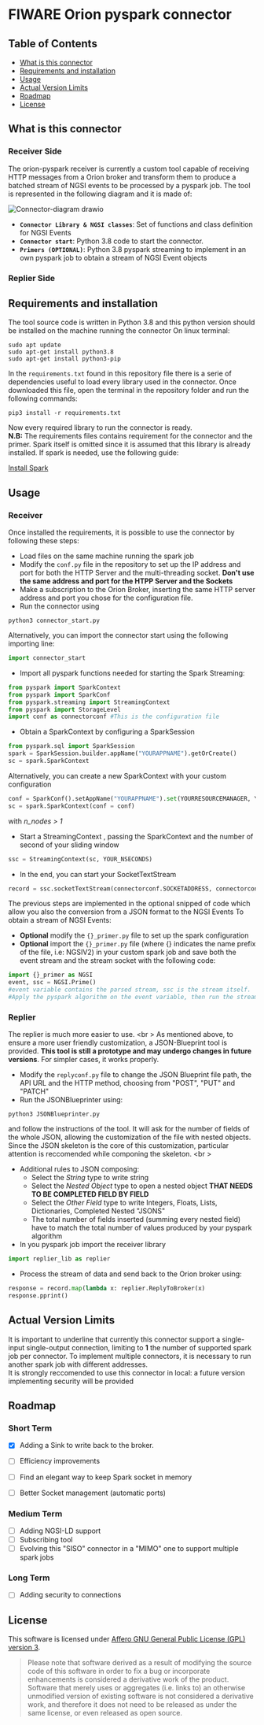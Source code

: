 # FIWARE Orion pyspark connector


## Table of Contents

-   [What is this connector](#what-is-this-connector)
-   [Requirements and installation](#requirements-and-installation)
-   [Usage](#usage)
-   [Actual Version Limits](#actual-version-limits)
-   [Roadmap](#roadmap)
-   [License](#license)


## What is this connector

### Receiver Side

The orion-pyspark receiver is currently a custom tool capable of receiving HTTP messages from a Orion broker and transform them to produce a batched stream of NGSI events to be processed by a pyspark job.
The tool is represented in the following diagram and it is made of:


![Connector-diagram drawio](https://user-images.githubusercontent.com/103200695/162898368-dc378146-4705-42ec-a4d5-98220ece0382.png)


-   **`Connector Library & NGSI classes`**: Set of functions and class definition for NGSI Events
-   **`Connector start`**: Python 3.8 code to start the connector.
-   **`Primers (OPTIONAL)`**: Python 3.8 pyspark streaming to implement in an own pyspark job to obtain a stream of NGSI Event objects


### Replier Side



## Requirements and installation

The tool source code is written in Python 3.8 and this python version should be installed on the machine running the connector
On linux terminal:

```console
sudo apt update
sudo apt-get install python3.8
sudo apt-get install python3-pip
```

In the `requirements.txt` found in this repository file there is a serie of dependencies useful to load every library used in the connector.
Once downloaded this file, open the terminal in the repository folder and run the following commands:

```console
pip3 install -r requirements.txt
```

Now every required library to run the connector is ready. <br />
**N.B:** The requirements files contains requirement for the connector and the primer. Spark itself is omitted since it is assumed that this library is already installed. If spark is needed, use the following guide:

[Install Spark](https://towardsdatascience.com/installing-pyspark-with-java-8-on-ubuntu-18-04-6a9dea915b5b)


## Usage

### Receiver

Once installed the requirements, it is possible to use the connector by following these steps:
- Load files on the same machine running the spark job
- Modify the `conf.py` file in the repository to set up the IP address and port for both the HTTP Server and the multi-threading socket. **Don't use the same address and port for the HTPP Server and the Sockets**
- Make a subscription to the Orion Broker, inserting the same HTTP server address and port you chose for the configuration file.
- Run the connector using 
```console
python3 connector_start.py
```
Alternatively, you can import the connector start using the following importing line:
```python
import connector_start
```

- Import all pyspark functions needed for starting the Spark Streaming:
```python
from pyspark import SparkContext
from pyspark import SparkConf
from pyspark.streaming import StreamingContext
from pyspark import StorageLevel
import conf as connectorconf #This is the configuration file
```
- Obtain a SparkContext by configuring a SparkSession
```python
from pyspark.sql import SparkSession
spark = SparkSession.builder.appName("YOURAPPNAME").getOrCreate()
sc = spark.SparkContext
```
Alternatively, you can create a new SparkContext with your custom configuration
```python
conf = SparkConf().setAppName("YOURAPPNAME").set(YOURRESOURCEMANAGER, YOURMASTERADDRESS[n_nodes])
sc = spark.SparkContext(conf = conf)
```
with *n_nodes > 1*
- Start a StreamingContext , passing the SparkContext and the number of second of your sliding window
```python
ssc = StreamingContext(sc, YOUR_NSECONDS)
```
- In the end, you can start your SocketTextStream
```python
record = ssc.socketTextStream(connectorconf.SOCKETADDRESS, connectorconf.SOCKETPORT, storageLevel=StorageLevel.MEMORY_AND_DISK_2)
```

The previous steps are implemented in the optional snipped of code which allow you also the conversion from a JSON format to the NGSI Events
To obtain a stream of NGSI Events:
- **Optional** modify the `{}_primer.py` file to set up the spark configuration
- **Optional** import the `{}_primer.py` file (where {} indicates the name prefix of the file, i.e: NGSIV2) in your custom spark job and save both the event stream and the stream socket with the following code:

```python
import {}_primer as NGSI
event, ssc = NGSI.Prime()
#event variable contains the parsed stream, ssc is the stream itself. 
#Apply the pyspark algorithm on the event variable, then run the stream using ssc.run()
```

### Replier

The replier is much more easier to use. <br \>
As mentioned above, to ensure a more user friendly customization, a JSON-Blueprint tool is provided. **This tool is still a prototype and may undergo changes in future versions**. For simpler cases, it works properly.
- Modify the `replyconf.py` file to change the JSON Blueprint file path, the API URL and the HTTP method, choosing from "POST", "PUT" and "PATCH"
- Run the JSONBlueprinter using:
```console
python3 JSONBlueprinter.py
```
and follow the instructions of the tool. It will ask for the number of fields of the whole JSON, allowing the customization of the file with nested objects.
Since the JSON skeleton is the core of this customization, particular attention is reccomended while componing the skeleton. <br \>
  - Additional rules to JSON composing:
    - Select the *String* type to write string
    - Select the *Nested Object* type to open a nested object **THAT NEEDS TO BE COMPLETED FIELD BY FIELD**
    - Select the *Other Field* type to write Integers, Floats, Lists, Dictionaries, Completed Nested "JSONS"
    - The total number of fields inserted (summing every nested field) have to match the total number of values produced by your pyspark algorithm
- In you pyspark job import the receiver library
```python
import replier_lib as replier
```
- Process the stream of data and send back to the Orion broker using:
```python
response = record.map(lambda x: replier.ReplyToBroker(x)
response.pprint()
```

## Actual Version Limits

It is important to underline that currently this connector support a single-input single-output connection, limiting to **1** the number of supported spark job per connector. To implement multiple connectors, it is necessary to run another spark job with different addresses.  <br />
It is strongly reccomended to use this connector in local: a future version implementing security will be provided


## Roadmap

### Short Term

- [x] Adding a Sink to write back to the broker.
- [ ] Efficiency improvements
- [ ] Find an elegant way to keep Spark socket in memory
- [ ] Better Socket management (automatic ports)


### Medium Term

- [ ] Adding NGSI-LD support
- [ ] Subscribing tool
- [ ] Evolving this "SISO" connector in a "MIMO" one to support multiple spark jobs

### Long Term
- [ ] Adding security to connections


## License

This software is licensed under [Affero GNU General Public License (GPL) version 3](./LICENSE.txt).


> Please note that software derived as a result of modifying the source code of this software in order to fix a bug or
> incorporate enhancements is considered a derivative work of the product. Software that merely uses or aggregates (i.e.
> links to) an otherwise unmodified version of existing software is not considered a derivative work, and therefore it
> does not need to be released as under the same license, or even released as open source.
